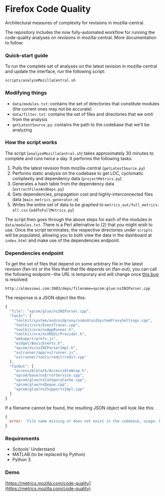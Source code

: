 # Firefox Code Quality
Architectural measures of complexity for revisions in mozilla-central.

The repository includes the now fully-automated workflow for running the code-quality analyses on revisions in mozilla-central.  More documentation to follow.

### Quick-start guide

To run the complete set of analyses on the latest revision in mozilla-central and update the interface, run the following script:

```
scripts/analyzeMozillaCentral.sh 
```

### Modifying things
* ``data/modules.txt``: contains the set of directories that constitute modules (the current ones may not be accurate)
* ``data/filter.txt``: contains the set of files and directories that we omit from the analysis
* ``getLatestSource.py``: contains the path to the codebase that we'll be analyzing

### How the script works
The script (``analyzeMozillaCentral.sh``) takes approximately 30 minutes to complete and runs twice a day. It performs the following tasks:

1. Pulls the latest revision from mozilla-central (``getLatestSource.py``)
2. Performs static analysis on the codebase to get LOC, cyclomatic complexity and dependency data (``projectMetrics.py``)
3. Generates a hash table from the dependency data (``extractFilesAndDeps.py``)
4. Gets dependencies, propagation cost and highly-interconnected files data (``main_metrics_generator.m``)
5. Writes the entire set of data to be graphed to ``metrics_out/full_metrics-all.csv`` (``addToFullMetrics.py``)

The script then goes through the above steps for each of the modules in ``data/modules.txt``. There is a Perl alternative to (2) that you might wish to use. Once the script terminates, the respective directories under ``scripts`` will be populated, allowing you to both view the data in the dashboard at ``index.html`` and make use of the dependencies endpoint.

### Dependencies endpoint

To get the set of files that depend on some arbitrary file in the latest revision (fan-in) or the files that that file depends on (fan-out), you can call the following endpoint--the URL is temporary and will change once [this bug](https://bugzilla.mozilla.org/show_bug.cgi?id=1219410) is resolved:

``http://almossawi.com:3003/deps/filename=xpcom:glue:nsINIParser.cpp``

The response is a JSON object like this:

```javascript
{
  "file": "xpcom/glue/nsINIParser.cpp",
  "fanIn": [
    "toolkit/system/androidproxy/nsAndroidSystemProxySettings.cpp",
    "toolkit/xre/EventTracer.cpp",
    "toolkit/xre/nsAppRunner.h",
    "toolkit/xre/nsXREDirProvider.h",
    "webapprt/prefs.js",
    "widget/BasicEvents.h",
    "xpcom/ds/nsINIParserImpl.h",
    "xulrunner/app/xulrunner.js",
    "xulrunner/tools/redit/redit.cpp"
  ],
  "fanOut": [
    "accessible/atk/AccessibleWrap.h",
    "xpcom/base/nsErrorService.cpp",
    "xpcom/glue/nsCategoryCache.cpp",
    "xpcom/glue/nsDeque.cpp",
    "xpcom/glue/nsISupportsImpl.cpp"
  ]
}
```

If a filename cannot be found, the resulting JSON object will look like this:

```javascript
{
  error: 'File name missing or does not exist in the codebase, usage: https://metrics.mozilla.com/code-quality/dep/?filename=xpcom/glue/nsINIParser.cpp'
}
```


### Requirements

* Scitools' Understand
* MATLAB (to be replaced by Python)
* Python 3

### Demo
[https://metrics.mozilla.com/code-quality](https://metrics.mozilla.com/code-quality)

